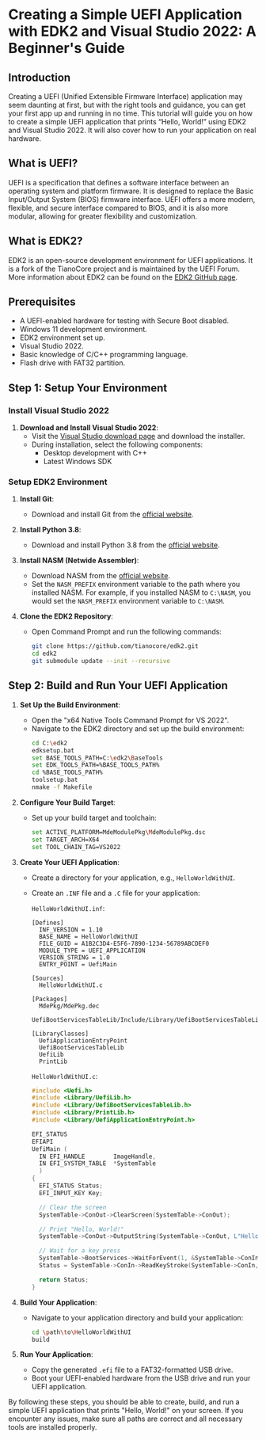 # Creating a Simple UEFI Application with EDK2 and Visual Studio 2022: A Beginner's Guide

## Introduction

Creating a UEFI (Unified Extensible Firmware Interface) application may seem daunting at first, but with the right tools and guidance, you can get your first app up and running in no time. This tutorial will guide you on how to create a simple UEFI application that prints “Hello, World!” using EDK2 and Visual Studio 2022. It will also cover how to run your application on real hardware.

## What is UEFI?

UEFI is a specification that defines a software interface between an operating system and platform firmware. It is designed to replace the Basic Input/Output System (BIOS) firmware interface. UEFI offers a more modern, flexible, and secure interface compared to BIOS, and it is also more modular, allowing for greater flexibility and customization.

## What is EDK2?

EDK2 is an open-source development environment for UEFI applications. It is a fork of the TianoCore project and is maintained by the UEFI Forum. More information about EDK2 can be found on the [EDK2 GitHub page](https://github.com/tianocore/edk2).

## Prerequisites

- A UEFI-enabled hardware for testing with Secure Boot disabled.
- Windows 11 development environment.
- EDK2 environment set up.
- Visual Studio 2022.
- Basic knowledge of C/C++ programming language.
- Flash drive with FAT32 partition.

## Step 1: Setup Your Environment

### Install Visual Studio 2022

1. **Download and Install Visual Studio 2022**:
   - Visit the [Visual Studio download page](https://visualstudio.microsoft.com/downloads/) and download the installer.
   - During installation, select the following components:
     - Desktop development with C++
     - Latest Windows SDK

### Setup EDK2 Environment

1. **Install Git**:
   - Download and install Git from the [official website](https://git-scm.com/downloads).

2. **Install Python 3.8**:
   - Download and install Python 3.8 from the [official website](https://www.python.org/downloads/).

3. **Install NASM (Netwide Assembler)**:
   - Download NASM from the [official website](https://www.nasm.us/).
   - Set the `NASM_PREFIX` environment variable to the path where you installed NASM. For example, if you installed NASM to `C:\NASM`, you would set the `NASM_PREFIX` environment variable to `C:\NASM`.

4. **Clone the EDK2 Repository**:
   - Open Command Prompt and run the following commands:
     ```sh
     git clone https://github.com/tianocore/edk2.git
     cd edk2
     git submodule update --init --recursive
     ```

## Step 2: Build and Run Your UEFI Application

1. **Set Up the Build Environment**:
   - Open the "x64 Native Tools Command Prompt for VS 2022".
   - Navigate to the EDK2 directory and set up the build environment:
     ```sh
     cd C:\edk2
     edksetup.bat
     set BASE_TOOLS_PATH=C:\edk2\BaseTools
     set EDK_TOOLS_PATH=%BASE_TOOLS_PATH%
     cd %BASE_TOOLS_PATH%
     toolsetup.bat
     nmake -f Makefile
     ```

2. **Configure Your Build Target**:
   - Set up your build target and toolchain:
     ```sh
     set ACTIVE_PLATFORM=MdeModulePkg\MdeModulePkg.dsc
     set TARGET_ARCH=X64
     set TOOL_CHAIN_TAG=VS2022
     ```

3. **Create Your UEFI Application**:
   - Create a directory for your application, e.g., `HelloWorldWithUI`.
   - Create an `.INF` file and a `.C` file for your application:

     `HelloWorldWithUI.inf`:
     ```plaintext
     [Defines]
       INF_VERSION = 1.10
       BASE_NAME = HelloWorldWithUI
       FILE_GUID = A1B2C3D4-E5F6-7890-1234-56789ABCDEF0
       MODULE_TYPE = UEFI_APPLICATION
       VERSION_STRING = 1.0
       ENTRY_POINT = UefiMain

     [Sources]
       HelloWorldWithUI.c

     [Packages]
       MdePkg/MdePkg.dec
       UefiBootServicesTableLib/Include/Library/UefiBootServicesTableLib.h

     [LibraryClasses]
       UefiApplicationEntryPoint
       UefiBootServicesTableLib
       UefiLib
       PrintLib
     ```

     `HelloWorldWithUI.c`:
     ```c
     #include <Uefi.h>
     #include <Library/UefiLib.h>
     #include <Library/UefiBootServicesTableLib.h>
     #include <Library/PrintLib.h>
     #include <Library/UefiApplicationEntryPoint.h>

     EFI_STATUS
     EFIAPI
     UefiMain (
       IN EFI_HANDLE        ImageHandle,
       IN EFI_SYSTEM_TABLE  *SystemTable
       )
     {
       EFI_STATUS Status;
       EFI_INPUT_KEY Key;

       // Clear the screen
       SystemTable->ConOut->ClearScreen(SystemTable->ConOut);

       // Print "Hello, World!"
       SystemTable->ConOut->OutputString(SystemTable->ConOut, L"Hello, World!\nPress any key to continue...\n");

       // Wait for a key press
       SystemTable->BootServices->WaitForEvent(1, &SystemTable->ConIn->WaitForKey, &Index);
       Status = SystemTable->ConIn->ReadKeyStroke(SystemTable->ConIn, &Key);

       return Status;
     }
     ```

4. **Build Your Application**:
   - Navigate to your application directory and build your application:
     ```sh
     cd \path\to\HelloWorldWithUI
     build
     ```

5. **Run Your Application**:
   - Copy the generated `.efi` file to a FAT32-formatted USB drive.
   - Boot your UEFI-enabled hardware from the USB drive and run your UEFI application.

By following these steps, you should be able to create, build, and run a simple UEFI application that prints "Hello, World!" on your screen. If you encounter any issues, make sure all paths are correct and all necessary tools are installed properly.
